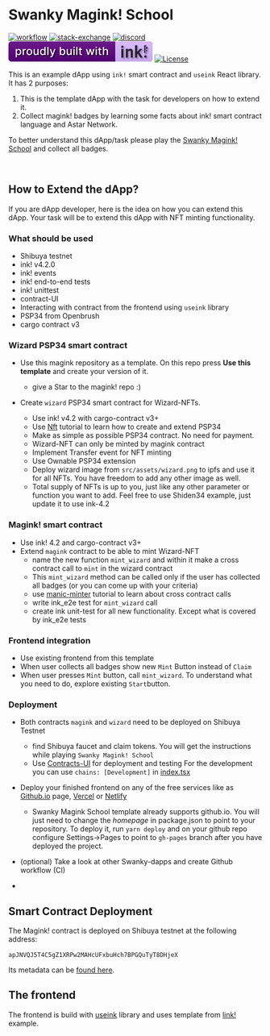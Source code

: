 # Swanky Magink! School <br/>
[![workflow][a1]][a2] [![stack-exchange][s1]][s2] [![discord][d1]][d2] [![built-with-ink][i1]][i2] [![License][ap1]][ap2]

[s1]: https://img.shields.io/badge/click-white.svg?logo=StackExchange&label=ink!%20Support%20on%20StackExchange&labelColor=white&color=blue
[s2]: https://substrate.stackexchange.com/questions/tagged/ink?tab=Votes
[a1]: https://github.com/swanky-dapps/nft/actions/workflows/test.yml/badge.svg
[a2]: https://github.com/swanky-dapps/nft/actions/workflows/test.yml
[d1]: https://img.shields.io/discord/722223075629727774?style=flat-square&label=discord
[d2]: https://discord.gg/Z3nC9U4
[i1]: /.images/ink.svg
[i2]: https://github.com/paritytech/ink
[ap1]: https://img.shields.io/badge/License-Apache%202.0-blue.svg
[ap2]: https://opensource.org/licenses/Apache-2.0

This is an example dApp using `ink!` smart contract and `useink` React library. It has 2 purposes:
1. This is the template dApp with the task for developers on how to extend it.
2. Collect magink! badges by learning some facts about ink! smart contract language and Astar Network. 

To better understand this dApp/task please play the [Swanky Magink! School](https://swanky-dapps.github.io/magink-dapp/) and collect all badges.

<br clear="both"/>

## How to Extend the dApp?
If you are dApp developer, here is the idea on how you can extend this dApp. Your task will be to extend this dApp with NFT minting functionality. 

### What should be used
- Shibuya testnet
- ink! v4.2.0
- ink! events
- ink! end-to-end tests
- ink! unittest
- contract-UI
- Interacting with contract from the frontend using `useink` library
- PSP34 from Openbrush
- cargo contract v3

### Wizard PSP34 smart contract
- Use this magink repository as a template. On this repo press **Use this template** and create your version of it.
    - give a Star to the magink! repo :)
 
- Create `wizard` PSP34 smart contract for Wizard-NFTs.
    - Use ink! v4.2 with cargo-contract v3+
    - Use [Nft](https://docs.astar.network/docs/build/wasm/from-zero-to-ink-hero/nft/) tutorial to learn how to create and extend PSP34
    - Make as simple as possible PSP34 contract. No need for payment.
    - Wizard-NFT can only be minted by magink contract
    - Implement Transfer event for NFT minting
    - Use Ownable PSP34 extension
    - Deploy wizard image from `src/assets/wizard.png` to ipfs and use it for all NFTs. You have freedom to add any other image as well.
    - Total supply of NFTs is up to you, just like any other parameter or function you want to add. Feel free to use Shiden34 example, just update it to use ink-4.2

### Magink! smart contract
- Use ink! 4.2 and cargo-contract v3+
- Extend `magink` contract to be able to mint Wizard-NFT
    - name the new function `mint_wizard` and within it make a cross contract call to `mint` in the wizard contract
    - This `mint_wizard` method can be called only if the user has collected all badges (or you can come up with your criteria)
    - use [manic-minter](https://docs.astar.network/docs/build/wasm/from-zero-to-ink-hero/manic-minter/) tutorial to learn about cross contract calls
    - write ink_e2e test for `mint_wizard` call
    - create ink unit-test for all new functionality. Except what is covered by ink_e2e tests

### Frontend integration
- Use existing frontend from this template
- When user collects all badges show new `Mint` Button instead of `Claim`
- When user presses `Mint` button, call `mint_wizard`. To understand what you need to do, explore existing `Start`button.

### Deployment
- Both contracts `magink` and `wizard` need to be deployed on Shibuya Testnet
    - find Shibuya faucet and claim tokens. You will get the instructions while playing `Swanky Magink! School`
    - Use [Contracts-UI](https://contracts-ui.substrate.io/) for deployment and testing
For the development you can use `chains: [Development]` in [index.tsx](https://github.com/swanky-dapps/magink-dapp/blob/8d63b3f5d8608e3a8883df236b13f63c7913c460/frontend/src/index.tsx#L15)
- Deploy your finished frontend on any of the free services like as [Github.io](http://Github.io) page, [Vercel](https://vercel.com/) or [Netlify](https://www.netlify.com/)
    - Swanky Magink School template already supports github.io. You will just need to change the *homepage* in package.json to point to your repository. To deploy it, run `yarn deploy` and on your github repo configure Settings→Pages to point to `gh-pages` branch after you have deployed the project.

- (optional) Take a look at other Swanky-dapps and create Github workflow (CI)
- 
## Smart Contract Deployment

The Magink! contract is deployed on Shibuya testnet at the following address:
```
apJNVQJ5T4C5gZ1XRPw2MAHcUFxbuHch7BPGQuTyT8DHjeX
```
Its metadata can be [found here](./frontend/src/metadata.json). 

## The frontend
The frontend is build with [useink](https://github.com/paritytech/useink) library and uses template from [link!](https://use.ink/examples/dapps) example.

